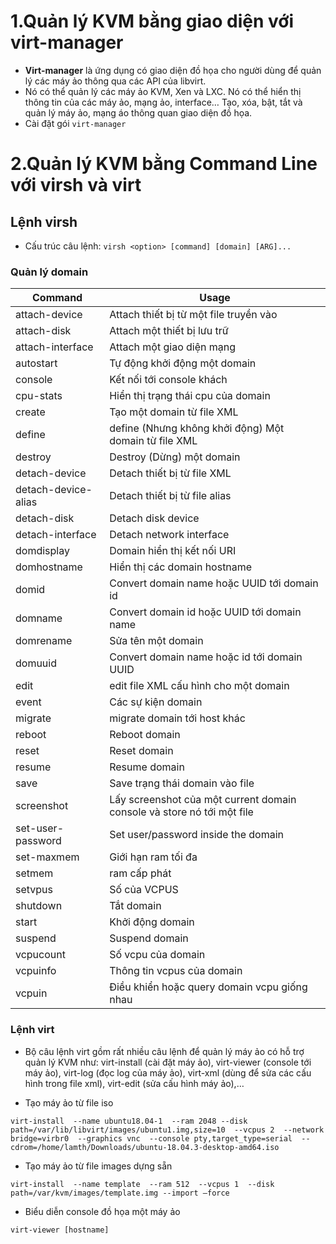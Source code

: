 # 1.Quản lý KVM bằng giao diện với virt-manager

- **Virt-manager** là ứng dụng có giao diện đồ họa cho người dùng để quản lý các máy ảo thông qua các API của libvirt.
- Nó có thể quản lý các máy ảo KVM, Xen và LXC. Nó có thể hiển thị thông tin của các máy ảo, mạng ảo, interface… Tạo, xóa, bật, tắt và quản lý máy ảo, mạng áo thông quan giao diện đồ họa.
- Cài đặt gói `virt-manager`

# 2.Quản lý KVM bằng Command Line với virsh và virt

## Lệnh virsh

- Cấu trúc câu lệnh: `virsh <option> [command] [domain] [ARG]...`

### Quản lý domain

| Command | Usage
| ------- | ------------
| attach-device | Attach thiết bị từ một file truyền vào
| attach-disk | Attach một thiết bị lưu trữ
| attach-interface | Attach một giao diện mạng
| autostart | Tự động khởi động một domain
| console | Kết nối tới console khách
| cpu-stats | Hiển thị trạng thái cpu của domain
| create | Tạo một domain từ file XML
| define | define (Nhưng không khởi động) Một domain từ file XML
| destroy | Destroy (Dừng) một domain
| detach-device | Detach thiết bị từ file XML
| detach-device-alias | Detach thiết bị từ file alias
| detach-disk | Detach disk device
| detach-interface | Detach network interface
| domdisplay | Domain hiển thị kết nối URI
| domhostname | Hiển thị các domain hostname
| domid | Convert domain name hoặc UUID tới domain id
| domname | Convert domain id hoặc UUID tới domain name
| domrename | Sửa tên một domain
| domuuid | Convert domain name hoặc id tới domain UUID
| edit | edit file XML cấu hình cho một domain
| event | Các sự kiện domain
| migrate | migrate domain tới host khác
| reboot | Reboot domain
| reset | Reset domain
| resume | Resume domain
| save | Save trạng thái domain vào file
| screenshot | Lấy screenshot của một current domain console và store nó tới một file
| set-user-password | Set user/password inside the domain
| set-maxmem | Giới hạn ram tối đa
| setmem | ram cấp phát
| setvpus | Số của VCPUS
| shutdown | Tắt domain
| start | Khởi động domain
| suspend | Suspend domain
| vcpucount | Số vcpu của domain
| vcpuinfo | Thông tin vcpus của domain
| vcpuin | Điều khiển hoặc query domain vcpu giống nhau









### Lệnh virt

- Bộ câu lệnh virt gồm rất nhiều câu lệnh để quản lý máy ảo có hỗ trợ quản lý KVM như: virt-install (cài đặt máy ảo), virt-viewer (console tới máy ảo), virt-log (đọc log của máy ảo), virt-xml (dùng để sửa các cấu hình trong file xml), virt-edit (sửa cấu hình máy ảo),…

- Tạo máy ảo từ file iso

`virt-install 
--name ubuntu18.04-1 
--ram 2048
--disk path=/var/lib/libvirt/images/ubuntu1.img,size=10 
--vcpus 2 
--network bridge=virbr0 
--graphics vnc 
--console pty,target_type=serial 
--cdrom=/home/lamth/Downloads/ubuntu-18.04.3-desktop-amd64.iso`

- Tạo máy ảo từ file images dựng sẵn

`virt-install 
  --name template 
  --ram 512 
  --vcpus 1 
  --disk path=/var/kvm/images/template.img --import –force`
  
  
-  Biểu diễn console đồ họa một máy ảo

`virt-viewer [hostname]`





